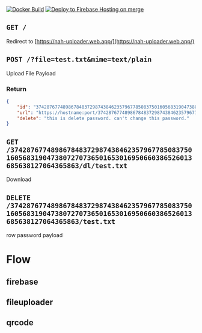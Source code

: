 [![Docker Build](https://github.com/8128-33550336/fileuploader/actions/workflows/build.yml/badge.svg?event=push)](https://github.com/8128-33550336/fileuploader/actions/workflows/build.yml)
[![Deploy to Firebase Hosting on merge](https://github.com/nah-organization/fileuploader/actions/workflows/firebase-hosting-merge.yml/badge.svg)](https://github.com/nah-organization/fileuploader/actions/workflows/firebase-hosting-merge.yml)
## `GET /`
Redirect to [https://nah-uploader.web.app/](https://nah-uploader.web.app/)

## `POST /?file=test.txt&mime=text/plain`
Upload
File Payload
### Return 
```json
{
    "id": "3742876774898678483729874384623579677850837501605683190473807270736501653016950660386526013685638127064365863",
    "url": "https://hostname:port/3742876774898678483729874384623579677850837/test.txt",
    "delete": "this is delete password. can't change this password."
}
```

## `GET /3742876774898678483729874384623579677850837501605683190473807270736501653016950660386526013685638127064365863/dl/test.txt`
Download

## `DELETE /3742876774898678483729874384623579677850837501605683190473807270736501653016950660386526013685638127064365863/test.txt`
row password payload

# Flow

## firebase

## fileuploader

## qrcode
